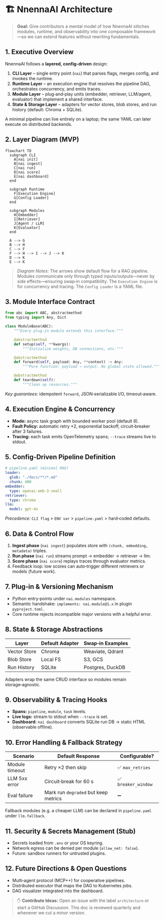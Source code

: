 # 🏗️ NnennaAI Architecture

> **Goal:** Give contributors a mental model of how NnennaAI stitches modules, runtime, and observability into one composable framework—so we can extend features without rewriting fundamentals.

## 1. Executive Overview

NnennaAI follows a **layered, config‑driven** design:

1. **CLI Layer** – single entry point (`nai`) that parses flags, merges config, and invokes the runtime.
2. **Runtime Layer** – an execution engine that resolves the pipeline DAG, orchestrates concurrency, and emits traces.
3. **Module Layer** – plug‑and‑play units (embedder, retriever, LLM/agent, evaluator) that implement a shared interface.
4. **State & Storage Layer** – adapters for vector stores, blob stores, and run history (default: Chroma + SQLite).

A minimal pipeline can live entirely on a laptop; the same YAML can later execute on distributed backends.

## 2. Layer Diagram (MVP)

```mermaid
flowchart TD
  subgraph CLI
    A[nai init]
    B[nai ingest]
    C[nai run]
    D[nai score]
    E[nai dashboard]
  end

  subgraph Runtime
    F[Execution Engine]
    G[Config Loader]
  end

  subgraph Modules
    H[Embedder]
    I[Retriever]
    J[Agent / LLM]
    K[Evaluator]
  end

  A --> G
  B --> H
  C --> F
  F --> H --> I --> J --> K
  D --> K
  E --> K
```

> _Diagram Notes:_ The arrows show default flow for a RAG pipeline. Modules communicate only through typed inputs/outputs—never by side effects—ensuring swap‑in compatibility. The `Execution Engine` is for concurrency and tracing. The `Config Loader` is a YAML file.

## 3. Module Interface Contract

```python
from abc import ABC, abstractmethod
from typing import Any, Dict

class ModuleBase(ABC):
    """Every plug‑in module extends this interface."""

    @abstractmethod
    def setup(self, **kwargs):
        """Initialize weights, DB connections, etc."""

    @abstractmethod
    def forward(self, payload: Any, **context) -> Any:
        """Pure function: payload → output. No global state allowed."""

    @abstractmethod
    def teardown(self):
        """Clean up resources."""
```

_Key guarantees:_ idempotent `forward`, JSON‑serializable I/O, timeout‑aware.

## 4. Execution Engine & Concurrency

- **Mode:** async task graph with bounded worker pool (default 8).
- **Fault Policy:** automatic retry ×2, exponential backoff, circuit‑breaker after 3 failures.
- **Tracing:** each task emits OpenTelemetry spans; `--trace` streams live to stdout.

## 5. Config‑Driven Pipeline Definition

```yaml
# pipeline.yaml (minimal RAG)
loader:
  glob: "./docs/**/*.md"
  chunk: 400
embedder:
  type: openai-emb-3-small
retriever:
  type: chroma
llm:
  model: gpt-4o
```

_Precedence:_ `CLI flag` > `ENV var` > `pipeline.yaml` > hard‑coded defaults.

## 6. Data & Control Flow

1. **Ingest phase** (`nai ingest`) populates store with `(chunk, embedding, metadata)` triples.
2. **Run phase** (`nai run`) streams prompt → embedder → retriever → llm.
3. **Score phase** (`nai score`) replays traces through evaluator metrics.
4. Feedback loop: low scores can auto‑trigger different retrievers or models (future work).

## 7. Plug‑in & Versioning Mechanism

- Python entry‑points under `nai.modules` namespace.
- Semantic handshake: `implements: nai.module@1.x` in plugin `pyproject.toml`.
- Core runtime rejects incompatible major versions with a helpful error.

## 8. State & Storage Abstractions

| Layer        | Default Adapter | Swap‑in Examples |
| ------------ | --------------- | ---------------- |
| Vector Store | Chroma          | Weaviate, Qdrant |
| Blob Store   | Local FS        | S3, GCS          |
| Run History  | SQLite          | Postgres, DuckDB |

Adapters wrap the same CRUD interface so modules remain storage‑agnostic.

## 9. Observability & Tracing Hooks

- **Spans:** `pipeline`, `module`, `task` levels.
- **Live logs:** stream to stdout when `--trace` is set.
- **Dashboard:** `nai dashboard` converts SQLite run DB → static HTML (observable offline).

## 10. Error Handling & Fallback Strategy

| Scenario       | Default Response                     | Configurable?       |
| -------------- | ------------------------------------ | ------------------- |
| Module timeout | Retry ×2 then skip                   | ✅ `max_retries`    |
| LLM 5xx error  | Circuit‑break for 60 s               | ✅ `breaker_window` |
| Eval failure   | Mark run `degraded` but keep metrics | ➖                  |

Fallback modules (e.g. a cheaper LLM) can be declared in `pipeline.yaml` under `llm.fallback`.

## 11. Security & Secrets Management (Stub)

- Secrets loaded from `.env` or your OS keyring.
- Network egress can be denied per module (`allow_net: false`).
- Future: sandbox runners for untrusted plugins.

## 12. Future Directions & Open Questions

- Multi‑agent protocol (MCP++) for cooperative pipelines.
- Distributed executor that maps the DAG to Kubernetes jobs.
- DAG visualizer integrated into the dashboard.

> ✋ **Contribute Ideas:** Open an issue with the label `architecture` or start a GitHub Discussion. This doc is reviewed quarterly and whenever we cut a minor version.
